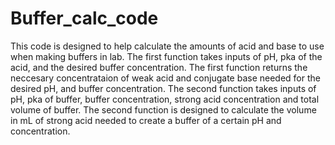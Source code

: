 # Buffer_calc_code

This code is designed to help calculate the amounts of acid and base to use when making buffers in lab. 
The first function takes inputs of pH, pka of the acid, and the desired buffer concentration. 
The first function returns the neccesary concentrataion of weak acid and conjugate base needed for the desired pH, and buffer concentration.
The second function takes inputs of pH, pka of buffer, buffer concentration, strong acid concentration and total volume of buffer.
The second function is designed to calculate the volume in mL of strong acid needed to create a buffer of a certain pH and concentration.
